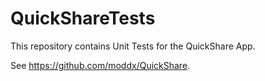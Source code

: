 # QuickShareTests
This repository contains Unit Tests for the QuickShare App.

See https://github.com/moddx/QuickShare.
